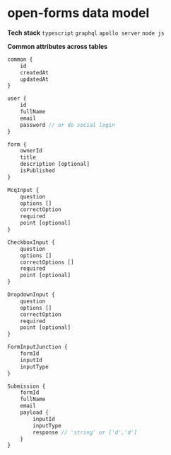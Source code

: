 # open-forms data model

**Tech stack**
`typescript` `graphql` `apollo server` `node js`

**Common attributes across tables**

```js
common {
	id
	createdAt
	updatedAt
}
```

```js
user {
	id
	fullName
	email
	password // or do social login
}
```

```js
form {
	ownerId
	title
	description [optional]
	isPublished
}
```

```js
McqInput {
	question
	options []
	correctOption
	required
	point [optional]
}
```

```js
CheckboxInput {
	question
	options []
	correctOptions []
	required
	point [optional]
}
```

```js
DropdownInput {
	question
	options []
	correctOption
	required
	point [optional]
}
```

```js
FormInputJunction {
	formId
	inputId
	inputType
}
```

```js
Submission {
	formId
	fullName
	email
	payload {
		inputId
		inputType
		response // 'string' or ['d','d']
	}
}
```
